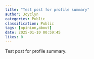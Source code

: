 ```yaml
---
title: "Test post for profile summary"
author: Joyclyn
categories: Public
classification: Public
tags: [opinion,about]
date: 2025-01-10 00:59:45 
likes: 0
---
```


Test post for profile summary.